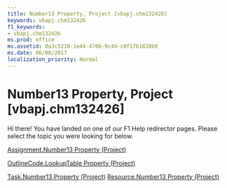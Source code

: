 ```yaml
---
title: Number13 Property, Project [vbapj.chm132426]
keywords: vbapj.chm132426
f1_keywords:
- vbapj.chm132426
ms.prod: office
ms.assetid: 0a3c5210-1e44-4706-9c4d-c0f17b1828b0
ms.date: 06/08/2017
localization_priority: Normal
---
```



# Number13 Property, Project [vbapj.chm132426]

Hi there! You have landed on one of our F1 Help redirector pages. Please select the topic you were looking for below.

[Assignment.Number13 Property (Project)](http://msdn.microsoft.com/library/853d3dea-6085-3088-04d1-18a28c3bae7e%28Office.15%29.aspx)

[OutlineCode.LookupTable Property (Project)](http://msdn.microsoft.com/library/04eedfab-2aff-5836-ec02-5f3a41ab3e77%28Office.15%29.aspx)

[Task.Number13 Property (Project)](http://msdn.microsoft.com/library/7ac3594c-d07a-36c7-0adf-99bc050aa242%28Office.15%29.aspx)
[Resource.Number13 Property (Project)](http://msdn.microsoft.com/library/7313883c-df5a-64a5-8ea2-c8ca49b9b0a0%28Office.15%29.aspx)

